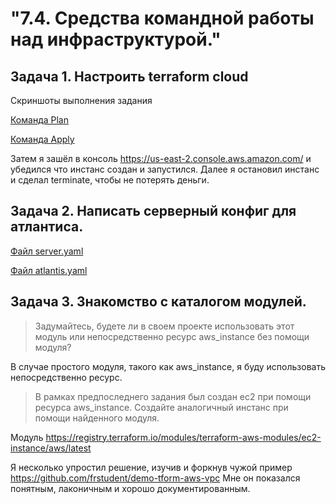 # "7.4. Средства командной работы над инфраструктурой."

## Задача 1. Настроить terraform cloud

Скриншоты выполнения задания

[Команда Plan](Terraform_plan.png)

[Команда Apply](Terraform_apply.png)

Затем я зашёл в консоль https://us-east-2.console.aws.amazon.com/ и убедился что инстанс создан и запустился. Далее я остановил инстанс и сделал terminate, чтобы не потерять деньги.


## Задача 2. Написать серверный конфиг для атлантиса.

[Файл server.yaml](server.yaml)

[Файл atlantis.yaml](atlantis.yaml)

## Задача 3. Знакомство с каталогом модулей.

> Задумайтесь, будете ли в своем проекте использовать этот модуль или непосредственно ресурс aws_instance без помощи модуля?

В случае простого модуля, такого как aws_instance, я буду использовать непосредственно ресурс.

> В рамках предпоследнего задания был создан ec2 при помощи ресурса aws_instance. Создайте аналогичный инстанс при помощи найденного модуля.

Модуль https://registry.terraform.io/modules/terraform-aws-modules/ec2-instance/aws/latest

Я несколько упростил решение, изучив и форкнув чужой пример https://github.com/frstudent/demo-tform-aws-vpc
Мне он показался понятным, лаконичным и хорошо документированным.
